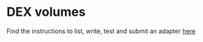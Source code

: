 # DEX volumes

Find the instructions to list, write, test and submit an adapter [here](https://docs.llama.fi/list-your-project/other-dashboards)

```